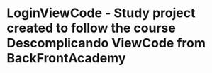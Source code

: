 # LoginViewCode - Study project created to follow the course Descomplicando ViewCode from BackFrontAcademy
